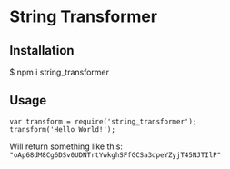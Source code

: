 # String Transformer


## Installation
$ npm i string_transformer

## Usage
```
var transform = require('string_transformer');
transform('Hello World!');

```

Will return something like this:
`"oAp68dM8Cg6DSv0UDNTrtYwkghSFfGCSa3dpeYZyjT45NJTIlP"`
